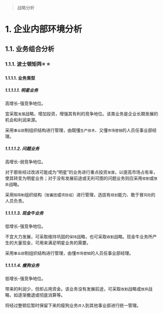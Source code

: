 >   战略分析

# 1. 企业内部环境分析

## 1.1. 业务组合分析

### 1.1.1. 波士顿矩阵:star: :star: 

#### 1.1.1.1. 业务类型

##### 1.1.1.1.1. 明星业务

高增长-强竞争地位。

宜采取`发展`战略，增加投资，增强其有利的竞争地位。该类业务是企业长期发展的机会和利润来源。

采用`事业部`制组织结构进行管理，由既懂`生产技术`、又懂`市场营销`的人员任事业部经理。

##### 1.1.1.1.2. 问题业务

高增长-弱竞争地位。

对于那些经过改进可能成为“明星”的业务进行重点投资`发展`，以提高市场占有率，使其转变为明星业务；对于没有发展前途或无利可图的问题业务则应采用`收割`或`放弃`战略。

采用`矩阵制`组织结构（`智囊团`或`项目组`）进行管理，选拔有`规划`能力、敢于冒`风险`的人员负责。

##### 1.1.1.1.3. 现金牛业务

低增长-强竞争地位。

不宜大力发展，可采取维持巩固的`保持`战略，也可采取`收割`战略。现金牛业务所产生的大量现金，可用来满足明星业务的需要。

采用`事业部`制组织结构进行管理，由懂`市场营销`的人员任事业部经理。

##### 1.1.1.1.4. 瘦狗业务

低增长-强竞争地位。

带来的利润少，但却占用资金。该业务没有发展前途，可采取`收割`战略或`放弃`战略，如逐渐撤退或彻底消算等。

将经过整顿后暂时保留下来的瘦狗业务`并入`到其他事业部进行统一管理。
